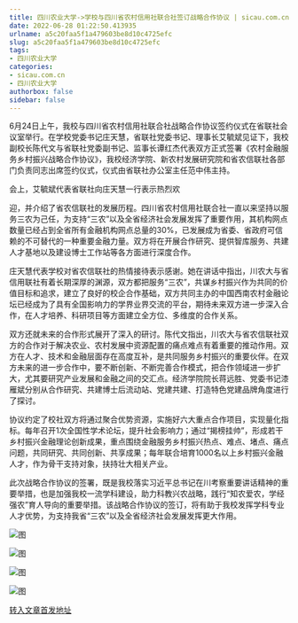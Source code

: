 ```yaml
---
title: 四川农业大学->学校与四川省农村信用社联合社签订战略合作协议 | sicau.com.cn
date: 2022-06-28 01:22:50.413935
urlname: a5c20faa5f1a479603be8d10c4725efc
slug: a5c20faa5f1a479603be8d10c4725efc
tags: 
- 四川农业大学
categories:
- sicau.com.cn
- 四川农业大学
authorbox: false
sidebar: false
---
```

6月24日上午，我校与四川省农村信用社联合社战略合作协议签约仪式在省联社会议室举行。在学校党委书记庄天慧，省联社党委书记、理事长艾毓斌见证下，我校副校长陈代文与省联社党委副书记、监事长谭红杰代表双方正式签署《农村金融服务乡村振兴战略合作协议》，我校经济学院、新农村发展研究院和省农信联社各部门负责同志出席签约仪式，仪式由省联社办公室主任范中伟主持。  

会上，艾毓斌代表省联社向庄天慧一行表示热烈欢
<!--more-->
迎，并介绍了省农信联社的发展历程。四川省农村信用社联合社一直以来坚持以服务三农为己任，为支持“三农”以及全省经济社会发展发挥了重要作用，其机构网点数量已经占到全省所有金融机构网点总量的30%，已发展成为省委、省政府可信赖的不可替代的一种重要金融力量。双方将在开展合作研究、提供智库服务、共建人才基地以及建设博士工作站等各方面进行深度合作。

庄天慧代表学校对省农信联社的热情接待表示感谢。她在讲话中指出，川农大与省信用联社有着长期深厚的渊源，双方都把服务“三农”，共谋乡村振兴作为共同的价值目标和追求，建立了良好的校企合作基础，双方共同主办的中国西南农村金融论坛已经成为了具有全国影响力的学界业界交流的平台，期待未来双方进一步深入合作，在人才培养、科研项目等方面建立全方位、多维度的合作关系。

双方还就未来的合作形式展开了深入的研讨。陈代文指出，川农大与省农信联社双方的合作对于解决农业、农村发展中资源配置的痛点难点有着重要的推动作用。双方在人才、技术和金融层面存在高度互补，是共同服务乡村振兴的重要伙伴。在双方未来的进一步合作中，要不断创新、不断完善合作模式，把合作领域进一步扩大，尤其要研究产业发展和金融之间的交汇点。经济学院院长蒋远胜、党委书记漆雁斌分别从合作研究、共建博士后流动站、党建共建、打造特色党建品牌角度进行了探讨。

协议约定了校社双方将通过聚合优势资源，实施好六大重点合作项目，实现量化指标。每年召开1次全国性学术论坛，提升社会影响力；通过“揭榜挂帅”，形成若干乡村振兴金融理论创新成果，重点围绕金融服务乡村振兴热点、难点、堵点、痛点问题，共同研究、共同创新、共享成果；每年联合培育1000名以上乡村振兴金融人才，作为骨干支持对象，扶持壮大相关产业。

此次战略合作协议的签署，既是我校落实习近平总书记在川考察重要讲话精神的重要举措，也是加强我校一流学科建设，助力科教兴农战略，践行“知农爱农，学经强农”育人导向的重要举措。该战略合作协议的签订，将有助于我校发挥学科专业人才优势，为支持我省“三农”以及全省经济社会发展发挥更大作用。

![图](https://news.sicau.edu.cn/__local/E/24/33/7F1D1E21BA005C15C36DF61DCFF_0E280375_1D648.jpg)

![图](https://news.sicau.edu.cn/__local/E/DF/4E/E7FFFF6B17F01BFD16DBCDAE1BB_D1F3E70C_183C6.jpg)

![图](https://news.sicau.edu.cn/__local/0/58/E0/0B62622125A1C938F40B5DC7A03_B1BE39F5_14DEC.jpg)

![图](https://news.sicau.edu.cn/__local/4/EF/23/12BB478EC3A882B0EF6867EF6C0_DE458F88_2C609.jpg)

[转入文章首发地址](https://news.sicau.edu.cn/info/1135/68571.htm)
